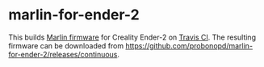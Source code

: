 # marlin-for-ender-2

This builds [Marlin firmware](https://github.com/MarlinFirmware/Marlin) for Creality Ender-2 on [Travis CI](https://travis-ci.com/probonopd/marlin-for-ender-2). The resulting firmware can be downloaded from https://github.com/probonopd/marlin-for-ender-2/releases/continuous.
